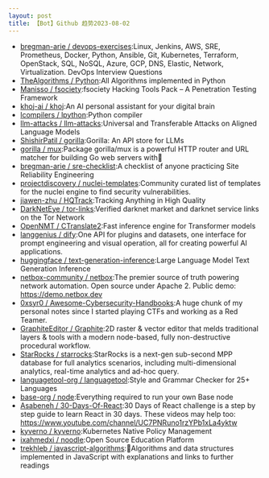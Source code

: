 ```yaml
---
layout: post
title: 【Bot】Github 趋势2023-08-02
---
```


* [bregman-arie / devops-exercises](https://github.com/bregman-arie/devops-exercises):Linux, Jenkins, AWS, SRE, Prometheus, Docker, Python, Ansible, Git, Kubernetes, Terraform, OpenStack, SQL, NoSQL, Azure, GCP, DNS, Elastic, Network, Virtualization. DevOps Interview Questions
* [TheAlgorithms / Python](https://github.com/TheAlgorithms/Python):All Algorithms implemented in Python
* [Manisso / fsociety](https://github.com/Manisso/fsociety):fsociety Hacking Tools Pack – A Penetration Testing Framework
* [khoj-ai / khoj](https://github.com/khoj-ai/khoj):An AI personal assistant for your digital brain
* [lcompilers / lpython](https://github.com/lcompilers/lpython):Python compiler
* [llm-attacks / llm-attacks](https://github.com/llm-attacks/llm-attacks):Universal and Transferable Attacks on Aligned Language Models
* [ShishirPatil / gorilla](https://github.com/ShishirPatil/gorilla):Gorilla: An API store for LLMs
* [gorilla / mux](https://github.com/gorilla/mux):Package gorilla/mux is a powerful HTTP router and URL matcher for building Go web servers with🦍
* [bregman-arie / sre-checklist](https://github.com/bregman-arie/sre-checklist):A checklist of anyone practicing Site Reliability Engineering
* [projectdiscovery / nuclei-templates](https://github.com/projectdiscovery/nuclei-templates):Community curated list of templates for the nuclei engine to find security vulnerabilities.
* [jiawen-zhu / HQTrack](https://github.com/jiawen-zhu/HQTrack):Tracking Anything in High Quality
* [DarkNetEye / tor-links](https://github.com/DarkNetEye/tor-links):Verified darknet market and darknet service links on the Tor Network
* [OpenNMT / CTranslate2](https://github.com/OpenNMT/CTranslate2):Fast inference engine for Transformer models
* [langgenius / dify](https://github.com/langgenius/dify):One API for plugins and datasets, one interface for prompt engineering and visual operation, all for creating powerful AI applications.
* [huggingface / text-generation-inference](https://github.com/huggingface/text-generation-inference):Large Language Model Text Generation Inference
* [netbox-community / netbox](https://github.com/netbox-community/netbox):The premier source of truth powering network automation. Open source under Apache 2. Public demo: https://demo.netbox.dev
* [0xsyr0 / Awesome-Cybersecurity-Handbooks](https://github.com/0xsyr0/Awesome-Cybersecurity-Handbooks):A huge chunk of my personal notes since I started playing CTFs and working as a Red Teamer.
* [GraphiteEditor / Graphite](https://github.com/GraphiteEditor/Graphite):2D raster & vector editor that melds traditional layers & tools with a modern node-based, fully non-destructive procedural workflow.
* [StarRocks / starrocks](https://github.com/StarRocks/starrocks):StarRocks is a next-gen sub-second MPP database for full analytics scenarios, including multi-dimensional analytics, real-time analytics and ad-hoc query.
* [languagetool-org / languagetool](https://github.com/languagetool-org/languagetool):Style and Grammar Checker for 25+ Languages
* [base-org / node](https://github.com/base-org/node):Everything required to run your own Base node
* [Asabeneh / 30-Days-Of-React](https://github.com/Asabeneh/30-Days-Of-React):30 Days of React challenge is a step by step guide to learn React in 30 days. These videos may help too: https://www.youtube.com/channel/UC7PNRuno1rzYPb1xLa4yktw
* [kyverno / kyverno](https://github.com/kyverno/kyverno):Kubernetes Native Policy Management
* [ixahmedxi / noodle](https://github.com/ixahmedxi/noodle):Open Source Education Platform
* [trekhleb / javascript-algorithms](https://github.com/trekhleb/javascript-algorithms):📝Algorithms and data structures implemented in JavaScript with explanations and links to further readings
